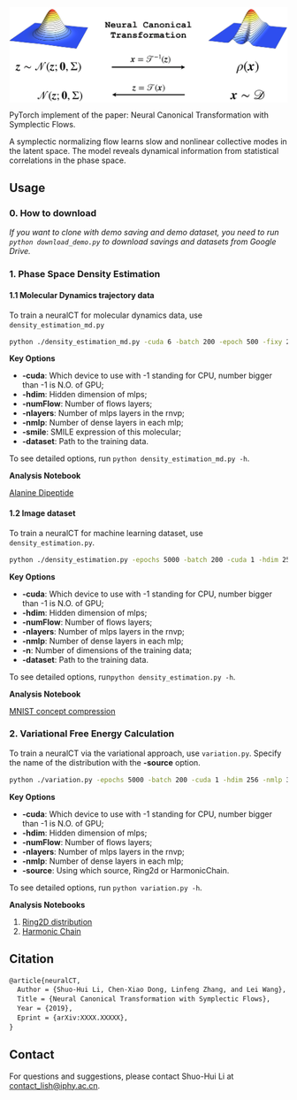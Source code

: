 <div align="center">
<img align="middle" src="etc/concept-1.png" width="700" alt="logo"/>
</div>



PyTorch implement of the paper: Neural Canonical Transformation with Symplectic Flows. 

A symplectic normalizing flow learns slow and nonlinear collective modes in the latent space. The model reveals dynamical information from statistical correlations in the phase space. 

## Usage

### 0. How to download

*If you want to clone with demo saving and demo dataset, you need to run `python download_demo.py` to download savings and datasets from Google Drive.*

### 1. Phase Space Density Estimation

#### 1.1 Molecular Dynamics trajectory data

To train a neuralCT for molecular dynamics data, use `density_estimation_md.py`
```bash
python ./density_estimation_md.py -cuda 6 -batch 200 -epoch 500 -fixy 2.3222 -dataset ./database/alanine-dipeptide-3x250ns-heavy-atom-positions.npz
```

**Key Options**

- **-cuda**: Which device to use with -1 standing for CPU, number bigger than -1 is N.O. of GPU;
- **-hdim**: Hidden dimension of mlps;
- **-numFlow**: Number of flows layers;
- **-nlayers**: Number of mlps layers in the rnvp;
- **-nmlp**: Number of dense layers in each mlp;
- **-smile**: SMILE expression of this molecular;
- **-dataset**: Path to the training data.

To see detailed options, run `python density_estimation_md.py -h`.

**Analysis Notebook** 

[Alanine Dipeptide](3_AlanineDipeptide.ipynb)

#### 1.2  Image dataset

To train a neuralCT for machine learning dataset, use `density_estimation.py`. 
```bash
python ./density_estimation.py -epochs 5000 -batch 200 -cuda 1 -hdim 256 -nmlp 3 -nlayers 16 -dataset ./database/mnist.npz
```

**Key Options**

- **-cuda**: Which device to use with -1 standing for CPU, number bigger than -1 is N.O. of GPU;
- **-hdim**: Hidden dimension of mlps;
- **-numFlow**: Number of flows layers;
- **-nlayers**: Number of mlps layers in the rnvp;
- **-nmlp**: Number of dense layers in each mlp;
- **-n**: Number of dimensions of the training data;
- **-dataset**: Path to the training data.

To see detailed options, run`python density_estimation.py -h`.

**Analysis Notebook**

[MNIST concept compression](4_MNIST.ipynb)




### 2. Variational Free Energy Calculation

To train a neuralCT via the variational approach, use `variation.py`. Specify the name of the distribution with the  **-source** option. 

```bash
python ./variation.py -epochs 5000 -batch 200 -cuda 1 -hdim 256 -nmlp 3 -nlayers 16 -source Ring2d
```

**Key Options**

- **-cuda**: Which device to use with -1 standing for CPU, number bigger than -1 is N.O. of GPU;
- **-hdim**: Hidden dimension of mlps;
- **-numFlow**: Number of flows layers;
- **-nlayers**: Number of mlps layers in the rnvp;
- **-nmlp**: Number of dense layers in each mlp;
- **-source**: Using which source, Ring2d or HarmonicChain.

To see detailed options, run `python variation.py -h`.

**Analysis Notebooks**

1. [Ring2D distribution](1_Ringworld.ipynb)
2. [Harmonic Chain](2_HarmonicChain.ipynb)

## Citation

````latex
@article{neuralCT,
  Author = {Shuo-Hui Li, Chen-Xiao Dong, Linfeng Zhang, and Lei Wang},
  Title = {Neural Canonical Transformation with Symplectic Flows},
  Year = {2019},
  Eprint = {arXiv:XXXX.XXXXX},
}
````

## Contact

For questions and suggestions, please contact Shuo-Hui Li at [contact_lish@iphy.ac.cn](mailto:contact_lish@iphy.ac.cn).
